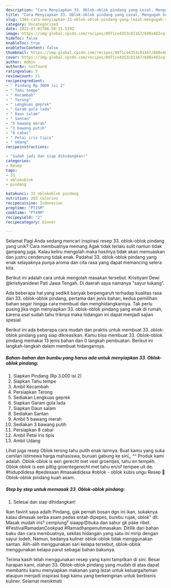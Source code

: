 ```yaml
---
description: "Cara Menyiapkan 33. Oblok-oblok pindang yang Lezat, Mengugah Selera"
title: "Cara Menyiapkan 33. Oblok-oblok pindang yang Lezat, Mengugah Selera"
slug: 1304-cara-menyiapkan-33-oblok-oblok-pindang-yang-lezat-mengugah-selera
category: Uncategorized
date: 2022-07-01T06:50:15.539Z
image: https://img-global.cpcdn.com/recipes/8971ce4353c81167/680x482cq70/33-oblok-oblok-pindang-foto-resep-utama.jpg
hideToc: false
enableToc: true
enableTocContent: false
thumbnail: https://img-global.cpcdn.com/recipes/8971ce4353c81167/680x482cq70/33-oblok-oblok-pindang-foto-resep-utama.jpg
cover: https://img-global.cpcdn.com/recipes/8971ce4353c81167/680x482cq70/33-oblok-oblok-pindang-foto-resep-utama.jpg
author: Admin
authorAv: notfound
ratingvalue: 5
reviewcount: 21
recipeingredient:
- " Pindang Rp 3000 isi 2"
- " Tahu tempe"
- " Kecambah"
- " Terong"
- " Lengkuas geprek"
- " Garam gula lada"
- " Daun salam"
- " Santan"
- "5 bawang merah"
- "3 bawang putih"
- "8 cabai"
- " Petai iris tipis"
- " Udang"
recipeinstructions:

- "Sudah jadi dan siap dihidangkan!"
categories:
- Resep
tags:
- 33
- oblokoblok
- pindang

katakunci: 33 oblokoblok pindang 
nutrition: 203 calories
recipecuisine: Indonesian
preptime: "PT15M"
cooktime: "PT49M"
recipeyield: "2"
recipecategory: Dinner

---
```



Selamat Pagi Anda sedang mencari inspirasi resep 33. oblok-oblok pindang yang unik? Cara membuatnya memang Agak tidak terlalu sulit namun tidak gampang juga. Kalau keliru mengolah maka hasilnya tidak akan memuaskan dan justru cenderung tidak enak. Padahal 33. oblok-oblok pindang yang enak selayaknya punya aroma dan cita rasa yang dapat memancing selera kita.


Berikut ini adalah cara untuk mengolah masakan tersebut. Kristiyani Dewi @kristiyanidewi Pati Jawa Tengah. Di daerah saya namanya &#34;sayur tukang&#34;.

Ada beberapa hal yang sedikit banyak berpengaruh terhadap kualitas rasa dari 33. oblok-oblok pindang, pertama dari jenis bahan, kedua pemilihan bahan segar hingga cara membuat dan menghidangkannya. Tak perlu pusing jika ingin menyiapkan 33. oblok-oblok pindang yang enak di rumah, karena asal sudah tahu triknya maka hidangan ini dapat menjadi sajian spesial.


Berikut ini ada beberapa cara mudah dan praktis untuk membuat 33. oblok-oblok pindang yang siap dikreasikan. Kamu bisa membuat 33. Oblok-oblok pindang memakai 13 jenis bahan dan 0 langkah pembuatan. Berikut ini langkah-langkah dalam membuat hidangannya.

<!--inarticleads1-->

##### Bahan-bahan dan bumbu yang harus ada untuk menyiapkan 33. Oblok-oblok pindang:

1. Siapkan  Pindang (Rp 3.000 isi 2)
1. Siapkan  Tahu tempe
1. Ambil  Kecambah
1. Persiapkan  Terong
1. Sediakan  Lengkuas geprek
1. Siapkan  Garam gula lada
1. Siapkan  Daun salam
1. Sediakan  Santan
1. Ambil 5 bawang merah
1. Sediakan 3 bawang putih
1. Persiapkan 8 cabai
1. Ambil  Petai iris tipis
1. Ambil  Udang


Lihat juga resep Oblok terong tahu putih enak lainnya. Buat kamu yang suka camilan istimewa harga mahasiswa, buruan gabung ke sini,, ^^ Produk kami adalah. Oblok-oblok is een gerecht met veel groentjes, tahu en tempéh. Oblok oblok is een pittig groentegerecht met tahu en/of tempee uit de. #hidupdidesa #pedesaan #masakdidesa #oblok - oblok kubis ungu Resep 🍲 Oblok-oblok pindang kuah asam. 

<!--inarticleads2-->

##### Step by step untuk memasak 33. Oblok-oblok pindang:


1. Selesai dan siap dihidangkan!

Ikan favirit saya adalh Pindang, gak pernah bosan dgn ini ikan, sukaknya kalau dimasak serba asam pedas entah dipepes, bumbu rujak, oblok&#34; dll. Masak mudah iris² cemplung² siaapp😍buka dan sahur gk pake ribet. #FestivalRamadanCookpad #Ramadhanpenuhmasakan. Ditilik dari bahan baku dan cara membuatnya, sekilas hidangan yang satu ini mirip dengan sayur lodeh. Namun, bedanya kuliner oblok-oblok tidak menggunakan santan. Alih-alih menggunakan sari kelapa tersebut, oblok-oblok menggunakan kelapa parut sebagai bahan bakunya. 

Terima kasih telah menggunakan resep yang kami tampilkan di sini. Besar harapan kami, olahan 33. Oblok-oblok pindang yang mudah di atas dapat membantu kamu menyiapkan makanan yang lezat untuk keluarga/teman ataupun menjadi inspirasi bagi kamu yang berkeinginan untuk berbisnis kuliner. Selamat menikmati
